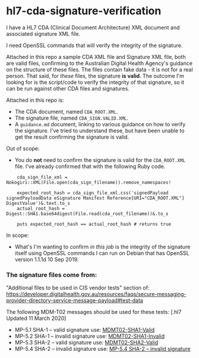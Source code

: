 # hl7-cda-signature-verification

I have a HL7 CDA (Clinical Document Architecture) XML document and associated signature XML file.

I need OpenSSL commands that will verify the integrity of the signature.

Attached in this repo a sample CDA XML file and Signature XML file, both are valid files, confirming to the Australian Digital Health Agency's guidance on the structure of these files. The files contain fake data - it is not for a real person. That said, for _these_ files, the signature **is valid**. The outcome I'm looking for is the script/code to verify the integrity of that signature, so it can be run against other CDA files and signatures.

Attached in this repo is:
- The CDA document, named `CDA_ROOT.XML`.
- The signature file, named `CDA_SIGN.VALID.XML`.
- A `guidance.md` document, linking to various guidance on how to verify the signature. I've tried to understand these, but have been unable to get the result confirming the signature is valid.

Out of scope:
- You do **not** need to confirm the signature is valid for the `CDA_ROOT.XML` file. I've already confirmed that with the following Ruby code.

```
    cda_sign_file_xml = Nokogiri::XML(File.open(cda_sign_filename)).remove_namespaces!

    expected_root_hash = cda_sign_file_xml.css('signedPayload signedPayloadData eSignature Manifest Reference[URI="CDA_ROOT.XML"] DigestValue')&.text.to_s
    actual_root_hash = Digest::SHA1.base64digest(File.read(cda_root_filename))&.to_s
    
    puts expected_root_hash == actual_root_hash # returns true
```

In scope:
- What's I'm wanting to confirm _in this job_ is the integrity of the signature itself using OpenSSL commands I can run on Debian that has OpenSSL version 1.1.1d  10 Sep 2019.

### The signature files come from:

"Additional files to be used in CIS vendor tests" section of: https://developer.digitalhealth.gov.au/resources/faqs/secure-messaging-provider-directory-service-message-payload#test-data

The following MDM-T02 messages should be used for these tests: [.hl7 Updated 11 March 2020]
- MP-5.1 SHA-1 – valid signature use: [MDMT02-SHA1-Valid](https://developer.digitalhealth.gov.au/sites/default/files/mdmt02-sha1-valid.hl7)
- MP-5.2 SHA-1 – invalid signature use: [MDMT02-SHA1-Invalid](https://developer.digitalhealth.gov.au/sites/default/files/mdmt02-sha1-invalid.hl7)
- MP-5.3 SHA-2 – valid signature use: [MDMT02-SHA2-Valid](https://developer.digitalhealth.gov.au/sites/default/files/mdmt02-sha2-valid.hl7)
- MP-5.4 SHA-2 – invalid signature use: [MP-5.4 SHA-2 – invalid signature](https://developer.digitalhealth.gov.au/sites/default/files/mdmt02-sha2-invalid.hl7)

